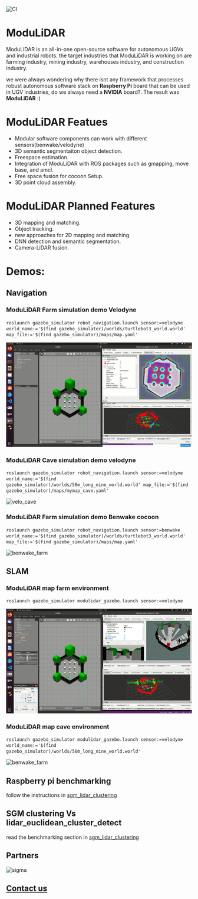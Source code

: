 ![CI](https://github.com/ros-mobile-robots/diffbot/workflows/CI/badge.svg?branch=noetic-devel)

# ModuLiDAR
ModuLiDAR is an all-in-one open-source software for autonomous UGVs and industrial robots. the target industries that ModuLiDAR is working on are farming industry, mining industry, warehouses industry, and construction industry. 

we were always wondering why there isnt any framework that processes robust autonomous software stack on **Raspberry Pi** board that can be used in UGV industries, do we always need a **NVIDIA** board?. The result was **ModuLiDAR** :)

# ModuLiDAR Featues

- Modular software components can work with different sensors(benwake/velodyne)
- 3D semantic segmentaiton object detection.
- Freespace estimation.
- Integration of ModuLiDAR with ROS packages such as gmapping, move base, and amcl.
- Free space fusion for cocoon Setup.
- 3D point cloud assembly.

# ModuLiDAR Planned Features

- 3D mapping and matching.
- Object tracking.
- new approaches for 2D mapping and matching.
- DNN detection and semantic segmentation.
- Camera-LiDAR fusion.


# Demos:
## Navigation
### ModuLiDAR Farm simulation demo Velodyne 

    roslaunch gazebo_simulator robot_navigation.launch sensor:=velodyne world_name:='$(find gazebo_simulator)/worlds/turtlebot3_world.world' map_file:='$(find gazebo_simulator)/maps/map.yaml'

![velo_farm](gazebo_simulator/docs/velodyne_farming_demo.gif)

### ModuLiDAR Cave simulation demo velodyne

    roslaunch gazebo_simulator robot_navigation.launch sensor:=velodyne world_name:='$(find gazebo_simulator)/worlds/50m_long_mine_world.world' map_file:='$(find gazebo_simulator)/maps/mymap_cave.yaml'

![velo_cave](gazebo_simulator/docs/velodyne_cave.gif)

### ModuLiDAR Farm simulation demo Benwake cocoon

    roslaunch gazebo_simulator robot_navigation.launch sensor:=benwake world_name:='$(find gazebo_simulator)/worlds/turtlebot3_world.world' map_file:='$(find gazebo_simulator)/maps/map.yaml'

![benwake_farm](gazebo_simulator/docs/benwake_farming_demo.gif)

## SLAM

### ModuLiDAR map farm environment

    roslaunch gazebo_simulator modulidar_gazebo.launch sensor:=velodyne

![benwake_farm](gazebo_simulator/docs/slam_farm.gif)


### ModuLiDAR map cave environment

    roslaunch gazebo_simulator modulidar_gazebo.launch sensor:=velodyne world_name:='$(find gazebo_simulator)/worlds/50m_long_mine_world.world' 

![benwake_farm](gazebo_simulator/docs/slam_cave.gif)

## Raspberry pi benchmarking

 follow the instructions in [sgm_lidar_clustering](sgm_lidar_clustering/README.md)

## SGM clustering Vs lidar_euclidean_cluster_detect

 read the benchmarking section in [sgm_lidar_clustering](sgm_lidar_clustering/README.md)


## Partners
![sigma](https://media-exp1.licdn.com/dms/image/C5112AQE5H7TaTAI58g/article-cover_image-shrink_600_2000/0/1520217198254?e=1628121600&v=beta&t=-vJWqvr0H6QSOoZ02t0429B_iRo2B3aHw01mcCpx1bQ)


## [Contact us]()
